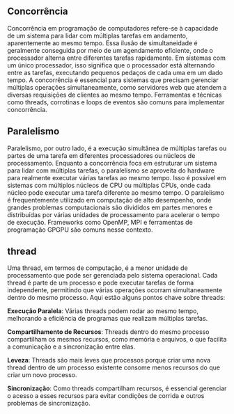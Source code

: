 ## Concorrência

Concorrência em programação de computadores refere-se à capacidade de um sistema para lidar com múltiplas tarefas em andamento, aparentemente ao mesmo tempo. Essa ilusão de simultaneidade é geralmente conseguida por meio de um agendamento eficiente, onde o processador alterna entre diferentes tarefas rapidamente. Em sistemas com um único processador, isso significa que o processador está alternando entre as tarefas, executando pequenos pedaços de cada uma em um dado tempo. A concorrência é essencial para sistemas que precisam gerenciar múltiplas operações simultaneamente, como servidores web que atendem a diversas requisições de clientes ao mesmo tempo. Ferramentas e técnicas como threads, corrotinas e loops de eventos são comuns para implementar concorrência.

## Paralelismo

Paralelismo, por outro lado, é a execução simultânea de múltiplas tarefas ou partes de uma tarefa em diferentes processadores ou núcleos de processamento. Enquanto a concorrência foca em estruturar um sistema para lidar com múltiplas tarefas, o paralelismo se aproveita do hardware para realmente executar várias tarefas ao mesmo tempo. Isso é possível em sistemas com múltiplos núcleos de CPU ou múltiplas CPUs, onde cada núcleo pode executar uma tarefa diferente ao mesmo tempo. O paralelismo é frequentemente utilizado em computação de alto desempenho, onde grandes problemas computacionais são divididos em partes menores e distribuídas por várias unidades de processamento para acelerar o tempo de execução. Frameworks como OpenMP, MPI e ferramentas de programação GPGPU são comuns nesse contexto.

## thread

Uma thread, em termos de computação, é a menor unidade de processamento que pode ser gerenciada pelo sistema operacional. Cada thread é parte de um processo e pode executar tarefas de forma independente, permitindo que várias operações ocorram simultaneamente dentro do mesmo processo. Aqui estão alguns pontos chave sobre threads:

**Execução Paralela**: Várias threads podem rodar ao mesmo tempo, melhorando a eficiência de programas que realizam múltiplas tarefas.

**Compartilhamento de Recursos**: Threads dentro do mesmo processo compartilham os mesmos recursos, como memória e arquivos, o que facilita a comunicação e a sincronização entre elas.

**Leveza**: Threads são mais leves que processos porque criar uma nova thread dentro de um processo existente consome menos recursos do que criar um novo processo.

**Sincronização**: Como threads compartilham recursos, é essencial gerenciar o acesso a esses recursos para evitar condições de corrida e outros problemas de sincronização.

